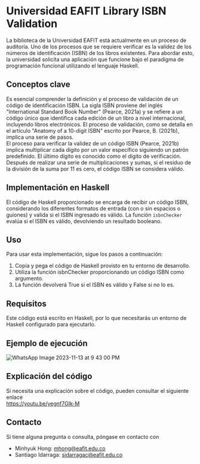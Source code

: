 Universidad EAFIT Library ISBN Validation
=
La biblioteca de la Universidad EAFIT está actualmente en un proceso de auditoría. Uno de los procesos que se requiere verificar es la validez de los números de identificación (ISBN) de los libros existentes. Para abordar esto, la universidad solicita una aplicación que funcione bajo el paradigma de programación funcional utilizando el lenguaje Haskell.

## Conceptos clave

Es esencial comprender la definición y el proceso de validación de un código de identificación ISBN. La sigla ISBN proviene del inglés "International Standard Book Number" (Pearce, 2021a) y se refiere a un código único que identifica cada edición de un libro a nivel internacional, incluyendo libros electrónicos. El proceso de validación, como se detalla en el artículo "Anatomy of a 10-digit ISBN" escrito por Pearce, B. (2021b), implica una serie de pasos.
<br>
El proceso para verificar la validez de un código ISBN (Pearce, 2021b) implica multiplicar cada dígito por un valor específico siguiendo un patrón predefinido. El último dígito es conocido como el dígito de verificación. Después de realizar una serie de multiplicaciones y sumas, si el residuo de la división de la suma por 11 es cero, el código ISBN se considera válido.

## Implementación en Haskell

El código de Haskell proporcionado se encarga de recibir un código ISBN, considerando los diferentes formatos de entrada (con o sin espacios o guiones) y valida si el ISBN ingresado es válido. La función `isbnChecker` evalúa si el ISBN es válido, devolviendo un resultado booleano.

## Uso
Para usar esta implementación, sigue los pasos a continuación: <br>
1. Copia y pega el código de Haskell provisto en tu entorno de desarrollo.
2. Utiliza la función isbnChecker proporcionando un código ISBN como argumento.
3. La función devolverá True si el ISBN es válido y False si no lo es.

## Requisitos
Este código está escrito en Haskell, por lo que necesitarás un entorno de Haskell configurado para ejecutarlo.

## Ejemplo de ejecución
![WhatsApp Image 2023-11-13 at 9 43 00 PM](https://github.com/0721santi/2ndProjectProgrammingLanguages/assets/108979014/4eb4c781-a902-441c-86da-55739f958a34)

## Explicación del código
Si necesita una explicación sobre el código, pueden consultar el siguiente enlace
<br>
https://youtu.be/yegnf7GIk-M

## Contacto

Si tiene alguna pregunta o consulta, póngase en contacto con
- Minhyuk Hong: mhong@eafit.edu.co
- Santiago Idarraga: sidarragac@eafit.edu.co
